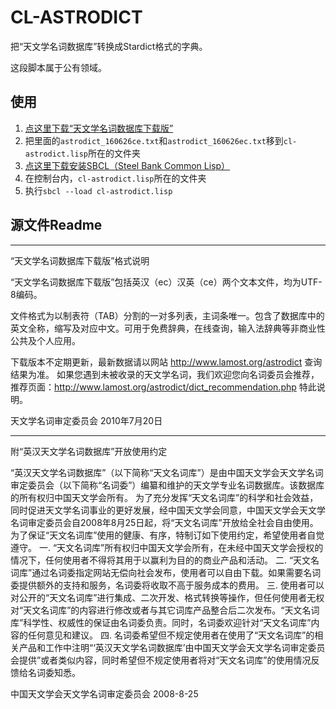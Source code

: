 CL-ASTRODICT
============

把“天文学名词数据库”转换成Stardict格式的字典。

这段脚本属于公有领域。

使用
----

1. [点这里下载“天文学名词数据库下载版”](http://www.lamost.org/astrodict/dict_download.php)
2. 把里面的`astrodict_160626ce.txt`和`astrodict_160626ec.txt`移到`cl-astrodict.lisp`所在的文件夹
3. [点这里下载安装SBCL（Steel Bank Common Lisp）](http://www.sbcl.org/)
4. 在控制台内，`cl-astrodict.lisp`所在的文件夹
5. 执行`sbcl --load cl-astrodict.lisp`

源文件Readme
------------

-------------------------------------------------------------------------------

“天文学名词数据库下载版”格式说明

“天文学名词数据库下载版”包括英汉（ec）汉英（ce）两个文本文件，均为UTF-8编码。

文件格式为以制表符（TAB）分割的一对多列表，主词条唯一。包含了数据库中的英文全称，缩写及对应中文。可用于免费辞典，在线查询，输入法辞典等非商业性公共及个人应用。

下载版本不定期更新，最新数据请以网站 http://www.lamost.org/astrodict 查询结果为准。
如果您遇到未被收录的天文学名词，我们欢迎您向名词委员会推荐，推荐页面：http://www.lamost.org/astrodict/dict_recommendation.php
特此说明。

天文学名词审定委员会
2010年7月20日

-------------------------------------------------------------------------------

附“英汉天文学名词数据库”开放使用约定

“英汉天文学名词数据库”（以下简称“天文名词库”）是由中国天文学会天文学名词审定委员会（以下简称“名词委”）编纂和维护的天文学专业名词数据库。该数据库的所有权归中国天文学会所有。
为了充分发挥“天文名词库”的科学和社会效益，同时促进天文学名词事业的更好发展，经中国天文学会同意，中国天文学会天文学名词审定委员会自2008年8月25日起，将“天文名词库”开放给全社会自由使用。为了保证“天文名词库”使用的健康、有序，特制订如下使用约定，希望使用者自觉遵守。
一.	“天文名词库”所有权归中国天文学会所有，在未经中国天文学会授权的情况下，任何使用者不得将其用于以赢利为目的的商业产品和活动。
二.	“天文名词库”通过名词委指定网站无偿向社会发布，使用者可以自由下载。如果需要名词委提供额外的支持和服务，名词委将收取不高于服务成本的费用。
三.	使用者可以对公开的“天文名词库”进行集成、二次开发、格式转换等操作，但任何使用者无权对“天文名词库”的内容进行修改或者与其它词库产品整合后二次发布。“天文名词库”科学性、权威性的保证由名词委负责。同时，名词委欢迎针对“天文名词库”内容的任何意见和建议。
四.	名词委希望但不规定使用者在使用了“天文名词库”的相关产品和工作中注明“‘英汉天文学名词数据库’由中国天文学会天文学名词审定委员会提供”或者类似内容，同时希望但不规定使用者将对“天文名词库”的使用情况反馈给名词委知悉。


中国天文学会天文学名词审定委员会
2008-8-25
